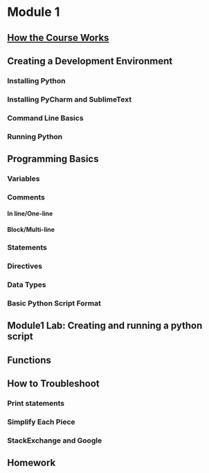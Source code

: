 # Module 1
## [How the Course Works](https://github.com/summerela/intro_programming_python/blob/master/Module1/Course%20Overview.ipynb)


## Creating a Development Environment
### Installing Python
### Installing PyCharm and SublimeText
### Command Line Basics
### Running Python 

## Programming Basics
### Variables
### Comments
#### In line/One-line
#### Block/Multi-line
### Statements
### Directives
### Data Types
### Basic Python Script Format

## Module1 Lab: Creating and running a python script

## Functions

## How to Troubleshoot
### Print statements
### Simplify Each Piece
### StackExchange and Google

## Homework
